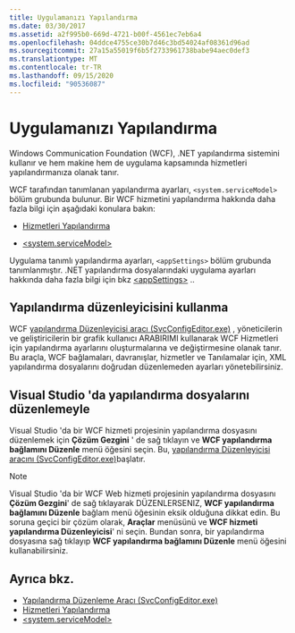 ```yaml
---
title: Uygulamanızı Yapılandırma
ms.date: 03/30/2017
ms.assetid: a2f995b0-669d-4721-b00f-4561ec7eb6a4
ms.openlocfilehash: 04ddce4755ce30b7d46c3bd54024af08361d96ad
ms.sourcegitcommit: 27a15a55019f6b5f2733961738babe94aec0def3
ms.translationtype: MT
ms.contentlocale: tr-TR
ms.lasthandoff: 09/15/2020
ms.locfileid: "90536087"
---
```

# <a name="configuring-your-application"></a>Uygulamanızı Yapılandırma
Windows Communication Foundation (WCF), .NET yapılandırma sistemini kullanır ve hem makine hem de uygulama kapsamında hizmetleri yapılandırmanıza olanak tanır.  
  
 WCF tarafından tanımlanan yapılandırma ayarları, `<system.serviceModel>` bölüm grubunda bulunur. Bir WCF hizmetini yapılandırma hakkında daha fazla bilgi için aşağıdaki konulara bakın:  
  
- [Hizmetleri Yapılandırma](../configuring-services.md)  
  
- [\<system.serviceModel>](../../configure-apps/file-schema/wcf/system-servicemodel.md)  
  
 Uygulama tanımlı yapılandırma ayarları, `<appSettings>` bölüm grubunda tanımlanmıştır. .NET yapılandırma dosyalarındaki uygulama ayarları hakkında daha fazla bilgi için bkz [\<appSettings>](/previous-versions/dotnet/netframework-4.0/ms228154(v=vs.100)) ..  
  
## <a name="using-the-configuration-editor"></a>Yapılandırma düzenleyicisini kullanma  
 WCF [yapılandırma Düzenleyicisi aracı (SvcConfigEditor.exe)](../configuration-editor-tool-svcconfigeditor-exe.md) , yöneticilerin ve geliştiricilerin bir grafik kullanıcı ARABIRIMI kullanarak WCF Hizmetleri için yapılandırma ayarlarını oluşturmalarına ve değiştirmesine olanak tanır. Bu araçla, WCF bağlamaları, davranışlar, hizmetler ve Tanılamalar için, XML yapılandırma dosyalarını doğrudan düzenlemeden ayarları yönetebilirsiniz.  
  
## <a name="editing-configuration-files-in-visual-studio"></a>Visual Studio 'da yapılandırma dosyalarını düzenlemeyle  
 Visual Studio 'da bir WCF hizmeti projesinin yapılandırma dosyasını düzenlemek için **Çözüm Gezgini** ' de sağ tıklayın ve **WCF yapılandırma bağlamını Düzenle** menü öğesini seçin. Bu, [yapılandırma Düzenleyicisi aracını (SvcConfigEditor.exe)](../configuration-editor-tool-svcconfigeditor-exe.md)başlatır.  
  
> [!NOTE]
> Visual Studio 'da bir WCF Web hizmeti projesinin yapılandırma dosyasını **Çözüm Gezgini**' de sağ tıklayarak DÜZENLERSENIZ, **WCF yapılandırma bağlamını Düzenle** bağlam menü öğesinin eksik olduğuna dikkat edin. Bu soruna geçici bir çözüm olarak, **Araçlar** menüsünü ve **WCF hizmeti yapılandırma Düzenleyicisi**' ni seçin. Bundan sonra, bir yapılandırma dosyasına sağ tıklayıp **WCF yapılandırma bağlamını Düzenle** menü öğesini kullanabilirsiniz.  
  
## <a name="see-also"></a>Ayrıca bkz.

- [Yapılandırma Düzenleme Aracı (SvcConfigEditor.exe)](../configuration-editor-tool-svcconfigeditor-exe.md)
- [Hizmetleri Yapılandırma](../configuring-services.md)
- [\<system.serviceModel>](../../configure-apps/file-schema/wcf/system-servicemodel.md)
